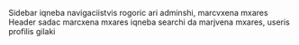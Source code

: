 Sidebar iqneba navigaciistvis rogoric ari adminshi, marcvxena mxares
Header sadac marcxena mxares iqneba searchi da marjvena mxares, useris profilis gilaki
